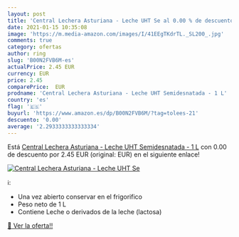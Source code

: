 ```yaml
---
layout: post
title: 'Central Lechera Asturiana - Leche UHT Se al 0.00 % de descuento'
date: 2021-01-15 10:35:08
image: 'https://m.media-amazon.com/images/I/41EEgTKdrTL._SL200_.jpg'
comments: true
category: ofertas
author: ring
slug: 'B00N2FVB6M-es'
actualPrice: 2.45 EUR
currency: EUR
price: 2.45
comparePrice:  EUR
prodname: 'Central Lechera Asturiana - Leche UHT Semidesnatada - 1 L'
country: 'es'
flag: '🇪🇸'
buyurl: 'https://www.amazon.es/dp/B00N2FVB6M/?tag=tolees-21'
descuento: '0.00'
average: '2.2933333333333334'
---
```


Está [Central Lechera Asturiana - Leche UHT Semidesnatada - 1 L](https://www.amazon.es/dp/B00N2FVB6M/?tag=tolees-21) con 0.00 de descuento por 2.45 EUR (original:  EUR) en el siguiente enlace!

[![Central Lechera Asturiana - Leche UHT Se](https://m.media-amazon.com/images/I/41EEgTKdrTL._SL200_.jpg)](https://www.amazon.es/dp/B00N2FVB6M/?tag=tolees-21)

ℹ️:

- Una vez abierto conservar en el frigorifico
- Peso neto de 1 L
- Contiene Leche o derivados de la leche (lactosa)

[🛒 Ver la oferta!!](https://www.amazon.es/dp/B00N2FVB6M/?tag=tolees-21)
